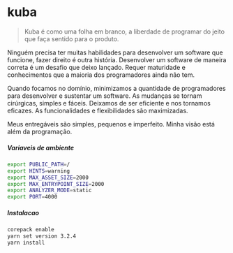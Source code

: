 # kuba

> Kuba é como uma folha em branco, a liberdade de programar do jeito que faça sentido para o produto.

Ninguém precisa ter muitas habilidades para desenvolver um software que funcione, fazer direito é outra história. Desenvolver um software de maneira correta é um desafio que deixo lançado. Requer maturidade e conhecimentos que a maioria dos programadores ainda não tem.

Quando focamos no domínio, minimizamos a quantidade de programadores para desenvolver e sustentar um software. As mudanças se tornam cirúrgicas, simples e fáceis. Deixamos de ser eficiente e nos tornamos eficazes. As funcionalidades e flexibilidades são maximizadas.

Meus entregáveis são simples, pequenos e imperfeito. Minha visão está além da programação.


##### Variaveis de ambiente

```bash
export PUBLIC_PATH=/
export HINTS=warning
export MAX_ASSET_SIZE=2000
export MAX_ENTRYPOINT_SIZE=2000
export ANALYZER_MODE=static
export PORT=4000
```

##### Instalacao

```bash
corepack enable
yarn set version 3.2.4
yarn install
```
